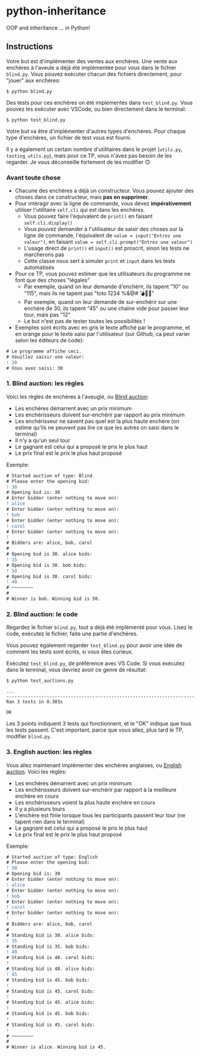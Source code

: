 # python-inheritance

OOP and inheritance ... in Python!

## Instructions

Votre but est d'implémenter des ventes aux enchères. Une vente aux enchères à l'aveule a déjà été implémentée pour vous dans le fichier `blind.py`.
Vous pouvez exécuter chacun des fichiers directement, pour "jouer" aux enchères:

```
$ python blind.py
```

Des tests pour ces enchères on été implementés dans `test_blind.py`. Vous pouvez les exécuter avec VSCode, ou bien directement dans le terminal:

```
$ python test_blind.py
```

Votre but va être d'implémenter d'autres types d'enchères. Pour chaque type d'enchères, un fichier de test vous est fourni.

Il y a également un certain nombre d'utilitaires dans le projet (`utils.py`, `testing_utils.py`), mais pour ce TP, vous n'avez pas besoin de les regarder.
Je vous déconseille fortement de les modifier 🙃

### Avant toute chose

- Chacune des enchères a déjà un constructeur. Vous pouvez ajouter des choses dans ce constructeur, mais **pas en supprimer**.
- Pour intéragir avec la ligne de commande, vous devez **impérativement** utiliser l'utilitaire `self.cli` qui est dans les enchères.
  - Vous pouvez faire l'équivalent de `print()` en faisant `self.cli.display()`
  - Vous pouvez demander à l'utilisateur de saisir des choses sur la ligne de commande, l'équivalent de `value = input("Entrez une valeur")`, en faisant `value = self.cli.prompt("Entrez une valeur")`
  - L'usage direct de `print()` et `input()` est proscrit, sinon les tests ne marcherons pas
  - Cette classe nous sert à simuler `print` et `input` dans les tests automatisés
- Pour ce TP, vous pouvez estimer que les utilisateurs du programme ne font que des choses "légales"
  - Par exemple, quand on leur demande d'enchérir, ils tapent "10" ou "115", mais ils ne tapent pas "toto 1234 %&@# 💣💩🤮"
  - Par exemple, quand on leur demande de sur-enchérir sur une enchère de 30, ils tapent "45" ou une chaîne vide pour passer leur tour, mais pas "12"
  - Le but n'est pas de tester toutes les possibilités !
- Exemples sont écrits avec en gris le texte affiché par le programme, et en orange pour le texte saisi par l'utilisateur (sur Github, ca peut varier selon les éditeurs de code):

```diff
# Le programme affiche ceci.
# Veuillez saisir une valeur:
! 30
# Vous avez saisi: 30
```

### 1. Blind auction: les règles

Voici les règles de enchères à l'aveugle, ou [Blind auction](https://en.wikipedia.org/wiki/First-price_sealed-bid_auction):

- Les enchères démarrent avec un prix minimum
- Les enchérisseurs doivent sur-enchérir par rapport au prix minimum
- Les enchérisseur ne savent pas quel est la plus haute enchère (on estime qu'ils ne peuvent pas lire ce que les autres on saisi dans le terminal)
- Il n'y a qu'un seul tour
- Le gagnant est celui qui a proposé le prix le plus haut
- Le prix final est le prix le plus haut proposé

Exemple:

```diff
# Started auction of type: Blind
# Please enter the opening bid:
! 30
# Opening bid is: 30
# Enter bidder (enter nothing to move on):
! alice
# Enter bidder (enter nothing to move on):
! bob
# Enter bidder (enter nothing to move on):
! carol
# Enter bidder (enter nothing to move on):
!
# Bidders are: alice, bob, carol
#
# Opening bid is 30. alice bids:
! 35
# Opening bid is 30. bob bids:
! 50
# Opening bid is 30. carol bids:
! 40
# ~~~~~~~~
#
# Winner is bob. Winning bid is 50.
```

### 2. Blind auction: le code

Regardez le fichier `blind.py`, tout a déjà été implémenté pour vous. Lisez le code, exécutez le fichier, faite une partie d'enchères.

Vous pouvez également regarder `test_blind.py` pour avoir une idée de comment les tests sont écrits, si vous êtes curieux.

Exécutez `test_blind.py`, de préférence avec VS Code. Si vous exécutez dans le terminal, vous devriez avoir ce genre de résultat:

```
$ python test_auctions.py

...
----------------------------------------------------------------------
Ran 3 tests in 0.303s

OK
```

Les 3 points indiquent 3 tests qui fonctionnent, et le "OK" indique que tous les tests passent. C'est important, parce que vous allez, plus tard le TP, modifier `blind.py`.

### 3. English auction: les règles

Vous allez maintenant implémenter des enchères anglaises, ou [English auction](https://en.wikipedia.org/wiki/English_auction). Voici les règles:

- Les enchères démarrent avec un prix minimum
- Les enchérisseurs doivent sur-enchérir par rapport à la meilleure enchère en cours
- Les enchérisseurs voient la plus haute enchère en cours
- Il y a plusieurs tours
- L'enchère est finie lorsque tous les participants passent leur tour (ne tapent rien dans le terminal)
- Le gagnant est celui qui a proposé le prix le plus haut
- Le prix final est le prix le plus haut proposé

Exemple:

```diff
# Started auction of type: English
# Please enter the opening bid:
! 50
# Opening bid is: 30
# Enter bidder (enter nothing to move on):
! alice
# Enter bidder (enter nothing to move on):
! bob
# Enter bidder (enter nothing to move on):
! carol
# Enter bidder (enter nothing to move on):
!
# Bidders are: alice, bob, carol
#
# Standing bid is 30. alice bids:
! 35
# Standing bid is 35. bob bids:
! 40
# Standing bid is 40. carol bids:
!
# Standing bid is 40. alice bids:
! 45
# Standing bid is 45. bob bids:
!
# Standing bid is 45. carol bids:
!
# Standing bid is 45. alice bids:
!
# Standing bid is 45. bob bids:
!
# Standing bid is 45. carol bids:
!
# ~~~~~~~~
#
# Winner is alice. Winning bid is 45.
```
